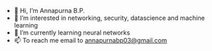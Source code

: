 - 👋 Hi, I’m Annapurna B.P.
- 👀 I’m interested in networking, security, datascience and machine learning
- 🌱 I’m currently learning neural networks
- 📫 To reach me email to annapurnabp03@gmail.com

<!---
Annapurna-B-P/Annapurna-B-P is a ✨ special ✨ repository because its `README.md` (this file) appears on your GitHub profile.
You can click the Preview link to take a look at your changes.
--->
